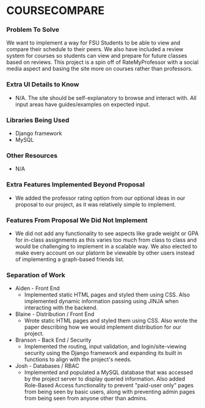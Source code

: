 # COURSECOMPARE

### Problem To Solve

We want to implement a way for FSU Students to be able to view and compare their schedule to their peers. We also have included a review system for courses so students can view and prepare for future classes based on reviews. This project is a spin off of RateMyProfessor with a social media aspect and basing the site more on courses rather than professors.

### Extra UI Details to Know
- N/A. The site should be self-explanatory to browse and interact with. All input areas have guides/examples on expected input.
### Libraries Being Used
- Django framework
- MySQL
### Other Resources
- N/A
### Extra Features Implemented Beyond Proposal
- We added the professor rating option from our optional ideas in our proposal to our project, as it was relatively simple
to implement.
### Features From Proposal We Did Not Implement
-  We did not add any functionality to see aspects like grade weight or GPA for in-class assignments as this
varies too much from class to class and would be challenging to implement in a scalable way. We also elected to
make every account on our platorm be viewable by other users instead of implementing a graph-based friends list.
### Separation of Work
- Aiden - Front End
    - Implemented static HTML pages and styled them using CSS. Also implemented dynamic information passing using JINJA
      when interacting with the backend.
- Blaine - Distribution / Front End
    - Wrote static HTML pages and styled them using CSS. Also wrote the paper describing how we would implement
      distribution for our project.
- Branson - Back End / Security
    - Implemented the routing, input validation, and login/site-viewing security using the Django framework and expanding
      its built in functions to align with the project's needs. 
- Josh - Databases / RBAC
    - Implemented and populated a MySQL database that was accessed by the project server to display queried information.
      Also added Role-Based Access functionality to prevent "paid-user only" pages from being seen by basic users, along
      with preventing admin pages from being seen from anyone other than admins.